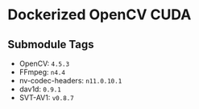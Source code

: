# Dockerized OpenCV CUDA

## Submodule Tags

- OpenCV: `4.5.3`
- FFmpeg: `n4.4`
- nv-codec-headers: `n11.0.10.1`
- dav1d: `0.9.1`
- SVT-AV1: `v0.8.7`

